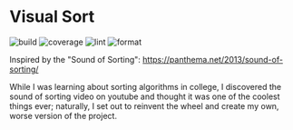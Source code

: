 # Visual Sort

![build](https://github.com/Ipiano/visual-sort/actions/workflows/build.yml/badge.svg?branch=master)
![coverage](https://img.shields.io/endpoint?url=https://gist.githubusercontent.com/Ipiano/bd681dd7ad9d0d4bd031cbf22e9866d4/raw/168aab21111c302ed706c9c9b092197387af5a2b/sort-coverage-badge.json)
![lint](https://github.com/Ipiano/visual-sort/actions/workflows/lint.yml/badge.svg?branch=master)
![format](https://github.com/Ipiano/visual-sort/actions/workflows/format.yml/badge.svg?branch=master)


Inspired by the "Sound of Sorting": https://panthema.net/2013/sound-of-sorting/

While I was learning about sorting algorithms in college, I discovered
the sound of sorting video on youtube and thought it was one of the
coolest things ever; naturally, I set out to reinvent the wheel and
create my own, worse version of the project.
